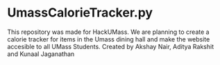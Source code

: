 # UmassCalorieTracker.py
This repository was made for HackUMass. We are planning to create a calorie tracker for items in the Umass dining hall and make the website accesible to all UMass Students. Created by Akshay Nair, Aditya Rakshit and Kunaal Jaganathan
